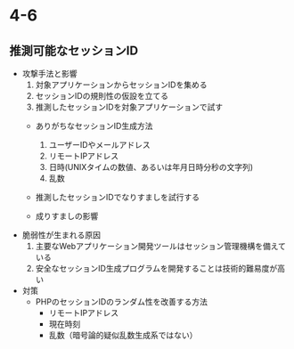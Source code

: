 # 4-6
## 推測可能なセッションID
- 攻撃手法と影響
	1. 対象アプリケーションからセッションIDを集める
	1. セッションIDの規則性の仮設を立てる
	1. 推測したセッションIDを対象アプリケーションで試す
	- ありがちなセッションID生成方法
		1. ユーザーIDやメールアドレス
		2. リモートIPアドレス
		3. 日時(UNIXタイムの数値、あるいは年月日時分秒の文字列)
		4. 乱数
	
	- 推測したセッションIDでなりすましを試行する
	- 成りすましの影響
- 脆弱性が生まれる原因
	1. 主要なWebアプリケーション開発ツールはセッション管理機構を備えている
	2. 安全なセッションID生成プログラムを開発することは技術的難易度が高い
- 対策
	-  PHPのセッションIDのランダム性を改善する方法
		- リモートIPアドレス
		- 現在時刻
		- 乱数（暗号論的疑似乱数生成系ではない）
